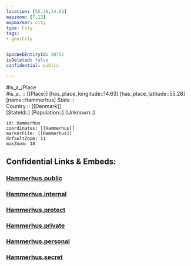 ```yaml
---
location: [55.28,14.63] 
mapzoom: [7,12] 
mapmarker: city 
type: City
tags:
- geo/City


SpocWebEntityId: 30752
isDeleted: false
confidential: public

---
```

#is_a_/Place  
#is_a_ :: [[Place]] 
[has_place_longitude::14.63] 
[has_place_latitude::55.28] 
[name::Hammerhus] 
State ::  
Country :: [[Denmark]]  
[StateId::] 
[Population::] 
[Unknown::] 


```leaflet
id: Hammerhus
coordinates: [[Hammerhus]] 
markerFile: [[Hammerhus]] 
defaultZoom: 11 
maxZoom: 18
```


## Confidential Links & Embeds: 

### [Hammerhus.public](/_public/\Earth\Continent\Europe\Europe~North\Denmark\CityHammerhus.public.md) 

### [Hammerhus.internal](/_internal/\Earth\Continent\Europe\Europe~North\Denmark\CityHammerhus.internal.md) 

### [Hammerhus.protect](/_protect/\Earth\Continent\Europe\Europe~North\Denmark\CityHammerhus.protect.md) 

### [Hammerhus.private](/_private/\Earth\Continent\Europe\Europe~North\Denmark\CityHammerhus.private.md) 

### [Hammerhus.personal](/_personal/\Earth\Continent\Europe\Europe~North\Denmark\CityHammerhus.personal.md) 

### [Hammerhus.secret](/_secret/\Earth\Continent\Europe\Europe~North\Denmark\CityHammerhus.secret.md)

